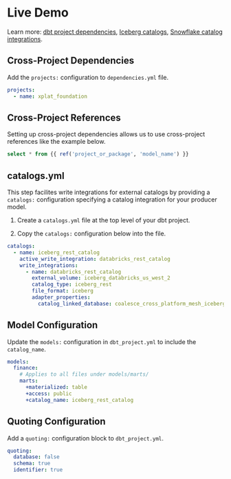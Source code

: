 # Live Demo
Learn more: [dbt project dependencies](https://docs.getdbt.com/docs/mesh/govern/project-dependencies), [Iceberg catalogs](https://docs.getdbt.com/docs/mesh/iceberg/about-catalogs), [Snowflake catalog integrations](https://docs.getdbt.com/docs/mesh/iceberg/snowflake-iceberg-support).


## Cross-Project Dependencies
Add the `projects:` configuration to `dependencies.yml` file. 

```yml
projects:
  - name: xplat_foundation
```
## Cross-Project References
Setting up cross-project dependencies allows us to use cross-project references like the example below. 

```sql
select * from {{ ref('project_or_package', 'model_name') }}
```

## catalogs.yml
This step facilites write integrations for external catalogs by providing a `catalogs:` configuration specifying a catalog integration for your producer model.

1. Create a `catalogs.yml` file at the top level of your dbt project. 

2. Copy the `catalogs:` configuration below into the file.

```yml
catalogs:
  - name: iceberg_rest_catalog
    active_write_integration: databricks_rest_catalog
    write_integrations: 
      - name: databricks_rest_catalog
        external_volume: iceberg_databricks_us_west_2
        catalog_type: iceberg_rest
        file_format: iceberg
        adapter_properties:
          catalog_linked_database: coalesce_cross_platform_mesh_iceberg
```

## Model Configuration
Update the `models:` configuration in `dbt_project.yml` to include the `catalog_name`.

```yml
models:
  finance:
    # Applies to all files under models/marts/
    marts:
      +materialized: table
      +access: public
      +catalog_name: iceberg_rest_catalog

```

## Quoting Configuration
Add a `quoting:` configuration block to `dbt_project.yml`. 

```yml
quoting:
  database: false
  schema: true
  identifier: true
```
